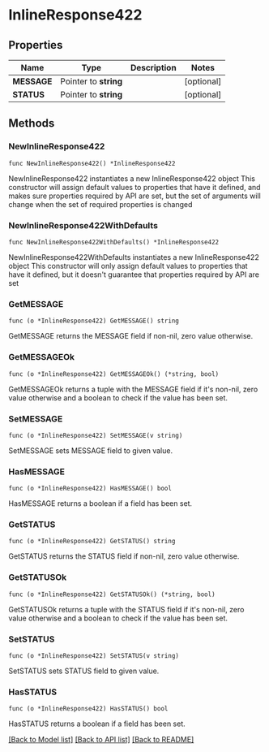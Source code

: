# InlineResponse422

## Properties

Name | Type | Description | Notes
------------ | ------------- | ------------- | -------------
**MESSAGE** | Pointer to **string** |  | [optional] 
**STATUS** | Pointer to **string** |  | [optional] 

## Methods

### NewInlineResponse422

`func NewInlineResponse422() *InlineResponse422`

NewInlineResponse422 instantiates a new InlineResponse422 object
This constructor will assign default values to properties that have it defined,
and makes sure properties required by API are set, but the set of arguments
will change when the set of required properties is changed

### NewInlineResponse422WithDefaults

`func NewInlineResponse422WithDefaults() *InlineResponse422`

NewInlineResponse422WithDefaults instantiates a new InlineResponse422 object
This constructor will only assign default values to properties that have it defined,
but it doesn't guarantee that properties required by API are set

### GetMESSAGE

`func (o *InlineResponse422) GetMESSAGE() string`

GetMESSAGE returns the MESSAGE field if non-nil, zero value otherwise.

### GetMESSAGEOk

`func (o *InlineResponse422) GetMESSAGEOk() (*string, bool)`

GetMESSAGEOk returns a tuple with the MESSAGE field if it's non-nil, zero value otherwise
and a boolean to check if the value has been set.

### SetMESSAGE

`func (o *InlineResponse422) SetMESSAGE(v string)`

SetMESSAGE sets MESSAGE field to given value.

### HasMESSAGE

`func (o *InlineResponse422) HasMESSAGE() bool`

HasMESSAGE returns a boolean if a field has been set.

### GetSTATUS

`func (o *InlineResponse422) GetSTATUS() string`

GetSTATUS returns the STATUS field if non-nil, zero value otherwise.

### GetSTATUSOk

`func (o *InlineResponse422) GetSTATUSOk() (*string, bool)`

GetSTATUSOk returns a tuple with the STATUS field if it's non-nil, zero value otherwise
and a boolean to check if the value has been set.

### SetSTATUS

`func (o *InlineResponse422) SetSTATUS(v string)`

SetSTATUS sets STATUS field to given value.

### HasSTATUS

`func (o *InlineResponse422) HasSTATUS() bool`

HasSTATUS returns a boolean if a field has been set.


[[Back to Model list]](../README.md#documentation-for-models) [[Back to API list]](../README.md#documentation-for-api-endpoints) [[Back to README]](../README.md)


